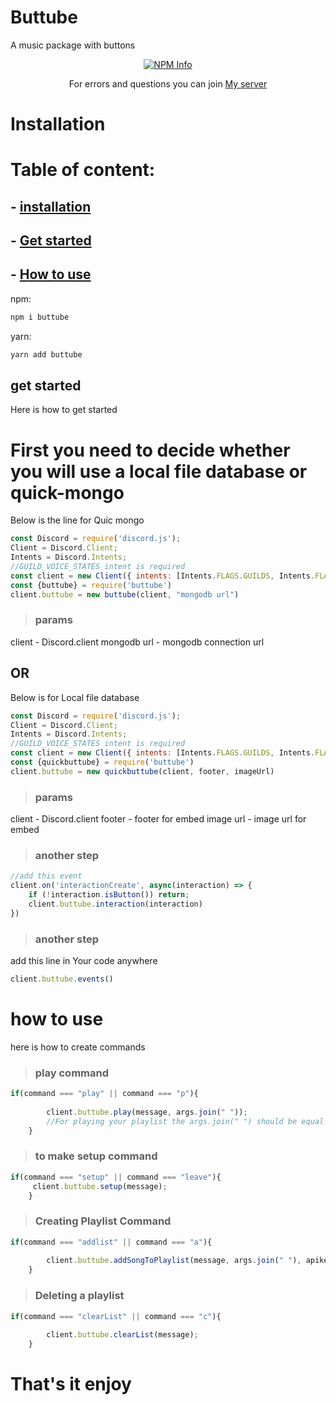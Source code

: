 # Buttube

A music package with buttons
<div align="center">
  <p>
    <a href="https://nodei.co/npm/buttube
/"><img src="https://nodei.co/npm/buttube.png?downloads=true&stars=true" alt="NPM Info" /></a>
  </p>
</div>

<div align="center">
 <p>
 For errors and questions you can join <a href="https://discord.gg/Hfem6FbVgQ">My server</a></p>
</div>

# Installation
# Table of content:
## - [installation](https://www.npmjs.com/package/buttube#installation-)
## - [Get started](https://www.npmjs.com/package/buttube#get-started)
## - [How to use](https://www.npmjs.com/package/buttube#how-to-use)
npm:
```powershell
npm i buttube
 ```

yarn:
```powershell
yarn add buttube
 ```

## get started
Here is how to get started
# First you need to decide whether you will use a local file database or quick-mongo
Below is the line for Quic mongo
```js
const Discord = require('discord.js');
Client = Discord.Client;
Intents = Discord.Intents;
//GUILD_VOICE_STATES intent is required
const client = new Client({ intents: [Intents.FLAGS.GUILDS, Intents.FLAGS.GUILD_MESSAGES, Intents.FLAGS.GUILD_VOICE_STATES] });
const {buttube} = require('buttube')
client.buttube = new buttube(client, "mongodb url")
```
> ### params
client - Discord.client
mongodb url - mongodb connection url
## OR
Below is for Local file database
```js
const Discord = require('discord.js');
Client = Discord.Client;
Intents = Discord.Intents;
//GUILD_VOICE_STATES intent is required
const client = new Client({ intents: [Intents.FLAGS.GUILDS, Intents.FLAGS.GUILD_MESSAGES, Intents.FLAGS.GUILD_VOICE_STATES] });
const {quickbuttube} = require('buttube')
client.buttube = new quickbuttube(client, footer, imageUrl)
```
> ### params
client - Discord.client
footer - footer for embed 
image url - image url for embed
> ### another step 
```js
//add this event
client.on('interactionCreate', async(interaction) => {
    if (!interaction.isButton()) return;
    client.buttube.interaction(interaction)
})
```
> ### another step
add this line in Your code anywhere
```js
client.buttube.events()
```
# how to use
here is how to create commands
>### play command
```js
if(command === "play" || command === "p"){
         
        client.buttube.play(message, args.join(" "));
        //For playing your playlist the args.join(" ") should be equal to "my list". Eg: ?p my list.
    }
```
>### to make setup command
```js
if(command === "setup" || command === "leave"){
     client.buttube.setup(message);
    }
```
>### Creating Playlist Command
```js
if(command === "addlist" || command === "a"){
         
        client.buttube.addSongToPlaylist(message, args.join(" "), apikey);
    }
```
>### Deleting a playlist
```js
if(command === "clearList" || command === "c"){
         
        client.buttube.clearList(message);
    }
```
# That's it enjoy
